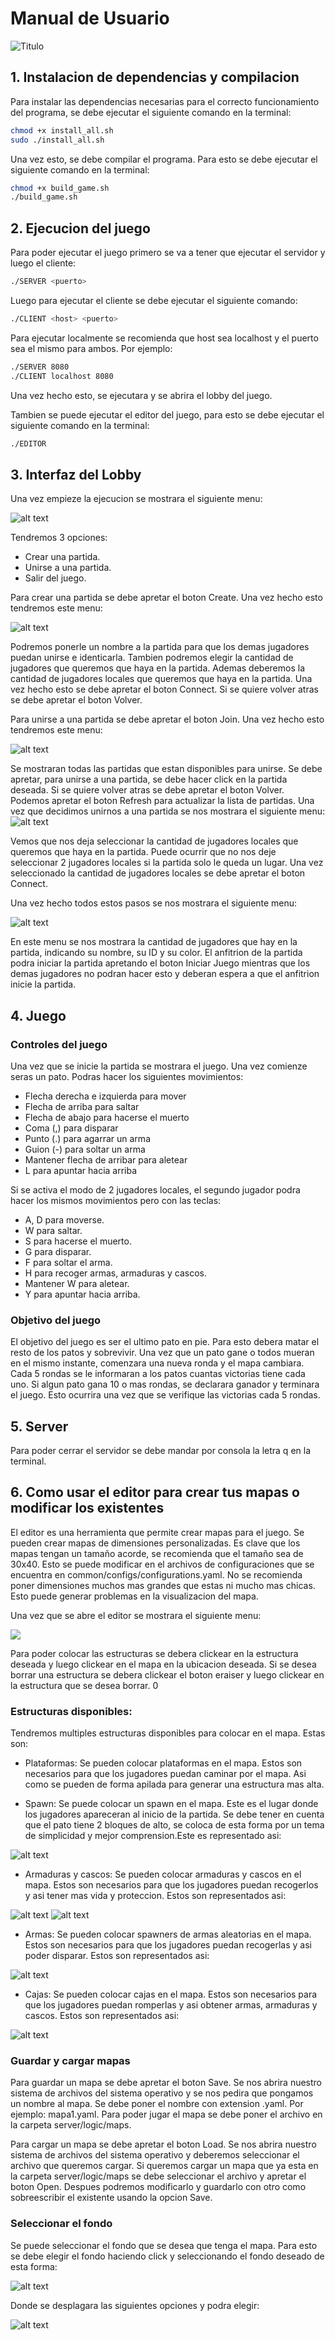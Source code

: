 # Manual de Usuario

![Titulo](client/ui/images/Main_logo.webp)

## 1. Instalacion de dependencias y compilacion

Para instalar las dependencias necesarias para el correcto funcionamiento del programa, se debe ejecutar el siguiente comando en la terminal:

```bash
chmod +x install_all.sh
sudo ./install_all.sh
```

Una vez esto, se debe compilar el programa. Para esto se debe ejecutar el siguiente comando en la terminal:

```bash
chmod +x build_game.sh
./build_game.sh
```

## 2. Ejecucion del juego

Para poder ejecutar el juego primero se va a tener que ejecutar el servidor y luego el cliente:

```bash
./SERVER <puerto>
```

Luego para ejecutar el cliente se debe ejecutar el siguiente comando:

```bash
./CLIENT <host> <puerto>
```

Para ejecutar localmente se recomienda que host sea localhost y el puerto sea el mismo para ambos. Por ejemplo:

```bash
./SERVER 8080
./CLIENT localhost 8080
```

Una vez hecho esto, se ejecutara y se abrira el lobby del juego.

Tambien se puede ejecutar el editor del juego, para esto se debe ejecutar el siguiente comando en la terminal:

```bash
./EDITOR
```

## 3. Interfaz del Lobby

Una vez empieze la ejecucion se mostrara el siguiente menu:

![alt text](image.png)

Tendremos 3 opciones:

- Crear una partida.
- Unirse a una partida.
- Salir del juego.

Para crear una partida se debe apretar el boton Create. Una vez hecho esto tendremos este menu:

![alt text](common/manual_images/image-1.png)

Podremos ponerle un nombre a la partida para que los demas jugadores puedan unirse e identicarla. Tambien podremos elegir la cantidad de jugadores que queremos que haya en la partida. Ademas deberemos la cantidad de jugadores locales que queremos que haya en la partida. Una vez hecho esto se debe apretar el boton Connect. Si se quiere volver atras se debe apretar el boton Volver.

Para unirse a una partida se debe apretar el boton Join. Una vez hecho esto tendremos este menu:

![alt text](common/manual_images/image-2.png)

Se mostraran todas las partidas que estan disponibles para unirse. Se debe apretar, para unirse a una partida, se debe hacer click en la partida deseada. Si se quiere volver atras se debe apretar el boton Volver. Podemos apretar el boton Refresh para actualizar la lista de partidas.
Una vez que decidimos unirnos a una partida se nos mostrara el siguiente menu:
![alt text](common/manual_images/image-3.png)

Vemos que nos deja seleccionar la cantidad de jugadores locales que queremos que haya en la partida. Puede ocurrir que no nos deje seleccionar 2 jugadores locales si la partida solo le queda un lugar. Una vez seleccionado la cantidad de jugadores locales se debe apretar el boton Connect.

Una vez hecho todos estos pasos se nos mostrara el siguiente menu:

![alt text](common/manual_images/image-4.png)

En este menu se nos mostrara la cantidad de jugadores que hay en la partida, indicando su nombre, su ID y su color. El anfitrion de la partida podra iniciar la partida apretando el boton Iniciar Juego mientras que los demas jugadores no podran hacer esto y deberan espera a que el anfitrion inicie la partida.

## 4. Juego

### Controles del juego

Una vez que se inicie la partida se mostrara el juego. Una vez comienze seras un pato. Podras hacer los siguientes movimientos:

- Flecha derecha e izquierda para mover
- Flecha de arriba para saltar
- Flecha de abajo para hacerse el muerto
- Coma (,) para disparar
- Punto (.) para agarrar un arma 
- Guion (-) para soltar un arma
- Mantener flecha de arribar para aletear
- L para apuntar hacia arriba

Si se activa el modo de 2 jugadores locales, el segundo jugador podra hacer los mismos movimientos pero con las teclas:

- A, D para moverse.
- W para saltar.
- S para hacerse el muerto.
- G para disparar.
- F para soltar el arma.
- H para recoger armas, armaduras y cascos.
- Mantener W para aletear.
- Y para apuntar hacia arriba.

### Objetivo del juego

El objetivo del juego es ser el ultimo pato en pie. Para esto debera matar el resto de los patos y sobrevivir. Una vez que un pato gane o todos mueran en el mismo instante,
comenzara una nueva ronda y el mapa cambiara. Cada 5 rondas se le informaran a los patos cuantas victorias tiene cada uno. Si algun pato gana 10 o mas rondas, se declarara ganador y terminara el juego.
Esto ocurrira una vez que se verifique las victorias cada 5 rondas.

## 5. Server

Para poder cerrar el servidor se debe mandar por consola la letra q en la terminal.

## 6. Como usar el editor para crear tus mapas o modificar los existentes

El editor es una herramienta que permite crear mapas para el juego. Se pueden crear mapas de dimensiones personalizadas. Es clave que los mapas tengan un tamaño acorde, se recomienda que el tamaño sea de 30x40. Esto se puede modificar en el archivos de configuraciones que se encuentra en common/configs/configurations.yaml. No se recomienda poner dimensiones muchos mas grandes que estas ni mucho mas chicas. Esto puede generar problemas en la visualizacion del mapa.

Una vez que se abre el editor se mostrara el siguiente menu:

![
](common/manual_images/image-5.png)

Para poder colocar las estructuras se debera clickear en la estructura deseada y luego clickear en el mapa en la ubicacion deseada. Si se desea borrar una estructura se debera clickear el boton eraiser y luego clickear en la estructura que se desea borrar. 0

### Estructuras disponibles:

Tendremos multiples estructuras disponibles para colocar en el mapa. Estas son:

- Plataformas: Se pueden colocar plataformas en el mapa. Estos son necesarios para que los jugadores puedan caminar por el mapa. Asi como se pueden de forma apilada para generar una estructura mas alta.

- Spawn: Se puede colocar un spawn en el mapa. Este es el lugar donde los jugadores apareceran al inicio de la partida. Se debe tener en cuenta que el pato tiene 2 bloques de alto, se coloca de esta forma por un tema de simplicidad y mejor comprension.Este es representado asi:

![alt text](common/manual_images/image-6.png)

- Armaduras y cascos: Se pueden colocar armaduras y cascos en el mapa. Estos son necesarios para que los jugadores puedan recogerlos y asi tener mas vida y proteccion. Estos son representados asi:

![alt text](common/manual_images/image-7.png)    ![alt text](common/manual_images/image-8.png)

- Armas: Se pueden colocar spawners de armas aleatorias en el mapa. Estos son necesarios para que los jugadores puedan recogerlas y asi poder disparar. Estos son representados asi:

![alt text](common/manual_images/image-9.png)

- Cajas: Se pueden colocar cajas en el mapa. Estos son necesarios para que los jugadores puedan romperlas y asi obtener armas, armaduras y cascos. Estos son representados asi:

![alt text](common/manual_images/image-11.png)

### Guardar y cargar mapas

Para guardar un mapa se debe apretar el boton Save. Se nos abrira nuestro sistema de archivos del sistema operativo y se nos pedira que pongamos un nombre al mapa. Se debe poner el nombre con extension .yaml. Por ejemplo: mapa1.yaml. Para poder jugar el mapa se debe poner el archivo en la carpeta server/logic/maps. 

Para cargar un mapa se debe apretar el boton Load. Se nos abrira nuestro sistema de archivos del sistema operativo y deberemos seleccionar el archivo que queremos cargar. Si queremos cargar un mapa que ya esta en la carpeta server/logic/maps se debe seleccionar el archivo y apretar el boton Open. Despues podremos modificarlo y guardarlo con otro como sobreescribir el existente usando la opcion Save.

### Seleccionar el fondo

Se puede seleccionar el fondo que se desea que tenga el mapa. Para esto se debe elegir el fondo haciendo click y seleccionando el fondo deseado de esta forma:

![alt text](common/manual_images/image13.png)

Donde se desplagara las siguientes opciones y podra elegir:

![alt text](common/manual_images/image12.png)